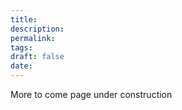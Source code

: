 ```yaml
---
title:
description: 
permalink: 
tags: 
draft: false
date:
---
```






More to come page under construction